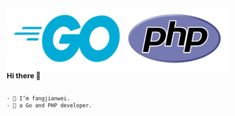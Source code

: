 <img align="right" src="./icon.png">

### Hi there 👋

~~~~

- 🔭 I’m fangjianwei.
- 🌱 a Go and PHP developer.
